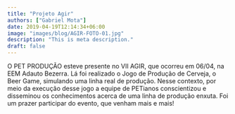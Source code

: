 ```yaml
---
title: "Projeto Agir"
authors: ["Gabriel Mota"]
date: 2019-04-19T12:14:34+06:00
image: "images/blog/AGIR-FOTO-01.jpg"
description: "This is meta description."
draft: false
---
```


O PET PRODUÇÃO esteve presente no VII AGIR, que ocorreu em 06/04, na EEM Adauto Bezerra. Lá foi realizado o Jogo de Produção de Cerveja, o Beer Game, simulando uma linha real de produção. Nesse contexto, por meio da execução desse jogo a equipe de PETianos conscientizou e disseminou os conhecimentos acerca de uma linha de produção enxuta. Foi um prazer participar do evento, que venham mais e mais!

